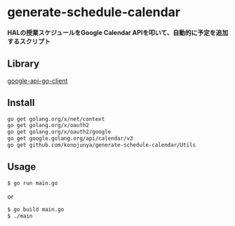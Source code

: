 # generate-schedule-calendar

**HALの授業スケジュールをGoogle Calendar APIを叩いて、自動的に予定を追加するスクリプト**

## Library

[google-api-go-client](https://github.com/google/google-api-go-client)

## Install

```bash
go get golang.org/x/net/context
go get golang.org/x/oauth2
go get golang.org/x/oauth2/google
go get google.golang.org/api/calendar/v3
go get github.com/konojunya/generate-schedule-calendar/Utils
```

## Usage

```bash
$ go run main.go
```

or

```bash
$ go build main.go
$ ./main
```